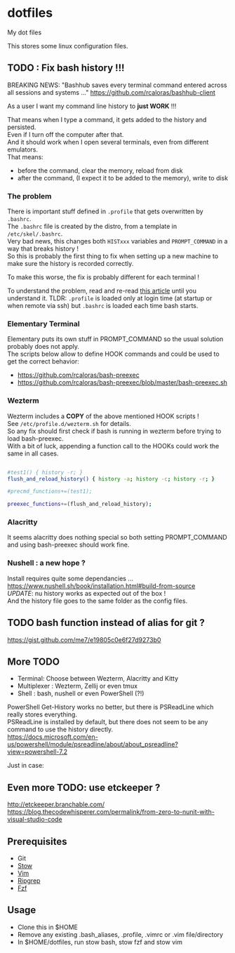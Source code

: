 # dotfiles
My dot files 

This stores some linux configuration files.

## TODO : Fix bash history !!!

BREAKING NEWS: "Bashhub saves every terminal command entered across all sessions and systems ..."
https://github.com/rcaloras/bashhub-client

As a user I want my command line history to __just WORK__ !!!

That means when I type a command, it gets added to the history and persisted.  
Even if I turn off the computer after that.  
And it should work when I open several terminals, even from different emulators.  
That means:  
 - before the command, clear the memory, reload from disk
 - after the command, (I expect it to be added to the memory), write to disk

### The problem
There is important stuff defined in `.profile` that gets overwritten by `.bashrc`.  
The `.bashrc` file  is created by the distro, from a template in `/etc/skel/.bashrc`.  
Very bad news, this changes both `HISTxxx` variables and `PROMPT_COMMAND` in a way that breaks history !  
So this is probably the first thing to fix when setting up a new machine to make sure the history is recorded correctly.

To make this worse, the fix is probably different for each terminal !  

To understand the problem, read and re-read [this article](https://linuxize.com/post/bashrc-vs-bash-profile/) until you understand it. TLDR: `.profile` is loaded only at login time (at startup or when remote via ssh) but `.bashrc` is loaded each time bash starts.  

### Elementary Terminal
Elementary puts its own stuff in PROMPT_COMMAND so the usual solution probably does not apply.  
The scripts below allow to define HOOK commands and could be used to get the correct behavior:  
 - https://github.com/rcaloras/bash-preexec
 - https://github.com/rcaloras/bash-preexec/blob/master/bash-preexec.sh

### Wezterm
Wezterm includes a __COPY__ of the above mentioned HOOK scripts !  
See `/etc/profile.d/wezterm.sh` for details.  
So any fix should first check if bash is running in wezterm before trying to load bash-preexec.  
With a bit of luck, appending a function call to the HOOKs could work the same in all cases.  
```bash

#test1() { history -r; }
flush_and_reload_history() { history -a; history -c; history -r; }

#precmd_functions+=(test1);

preexec_functions+=(flush_and_reload_history);

```

### Alacritty
It seems alacritty does nothing special so both setting PROMPT_COMMAND and using bash-preexec should work fine.  

### Nushell : a new hope ?
Install requires quite some dependancies ...  
https://www.nushell.sh/book/installation.html#build-from-source  
_UPDATE_: nu history works as expected out of the box !  
And the history file goes to the same folder as the config files.

## TODO bash function instead of alias for git ?
https://gist.github.com/me7/e19805c0e6f27d9273b0


## More TODO
 - Terminal: Choose between Wezterm, Alacritty and Kitty
 - Multiplexer : Wezterm, Zellij or even tmux
 - Shell : bash, nushell or even PowerShell (?!)

PowerShell Get-History works no better, but there is PSReadLine which really stores everything.  
PSReadLine is installed by default, but there does not seem to be any command to use the history directly.  
https://docs.microsoft.com/en-us/powershell/module/psreadline/about/about_psreadline?view=powershell-7.2  

Just in case:  
## Even more TODO: use etckeeper ?
http://etckeeper.branchable.com/
https://blog.thecodewhisperer.com/permalink/from-zero-to-nunit-with-visual-studio-code  

## Prerequisites
 - Git
 - [Stow](http://brandon.invergo.net/news/2012-05-26-using-gnu-stow-to-manage-your-dotfiles.html)
 - [Vim](https://medium.com/@crashybang/supercharge-vim-with-fzf-and-ripgrep-d4661fc853d2)
 - [Ripgrep](https://github.com/BurntSushi/ripgrep)
 - [Fzf](https://github.com/junegunn/fzf)

## Usage
 - Clone this in $HOME 
 - Remove any existing .bash_aliases, .profile, .vimrc or .vim file/directory
 - In $HOME/dotfiles, run stow bash, stow fzf and stow vim
